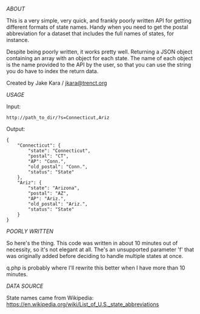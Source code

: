 *ABOUT*

This is a very simple, very quick, and frankly poorly written API for getting 
different formats of state names. Handy when you need to get the postal 
abbreviation for a dataset that includes the full names of states, for
instance.

Despite being poorly written, it works pretty well. Returning a JSON
object containing an array with an object for each state. The name of each
object is the name provided to the API by the user, so that you can use the
string you do have to index the return data.

Created by Jake Kara / jkara@trenct.org

*USAGE*

Input:

	http://path_to_dir/?s=Connecticut,Ariz

Output:

    {
        "Connecticut": {
            "state": "Connecticut",
            "postal": "CT",
            "AP": "Conn.",
            "old_postal": "Conn.",
            "status": "State"
        },
        "Ariz": {
            "state": "Arizona",
            "postal": "AZ",
            "AP": "Ariz.",
            "old_postal": "Ariz.",
            "status": "State"
        }
    }

*POORLY WRITTEN*

So here's the thing. This code was written in about 10 minutes out of necessity,
so it's not elegant at all. The's an unsupported parameter 'f' that was 
originally added before deciding to handle multiple states at once.

q.php is probably where I'll rewrite this better when I have more than 10 
minutes.

*DATA SOURCE*

State names came from Wikipedia:
https://en.wikipedia.org/wiki/List_of_U.S._state_abbreviations